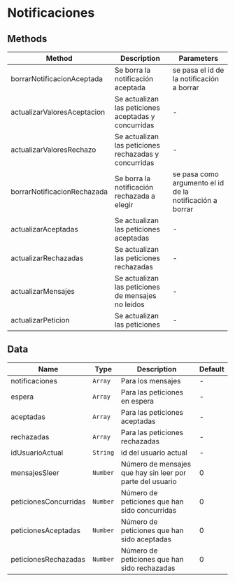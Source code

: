 # Notificaciones

## Methods

<!-- @vuese:Notificaciones:methods:start -->
|Method|Description|Parameters|
|---|---|---|
|borrarNotificacionAceptada|Se borra la notificación aceptada|se pasa el id de la notificación a borrar|
|actualizarValoresAceptacion|Se actualizan las peticiones aceptadas y concurridas|-|
|actualizarValoresRechazo|Se actualizan las peticiones rechazadas y concurridas|-|
|borrarNotificacionRechazada|Se borra la notificación rechazada a elegir|se pasa como argumento el id de la notificación a borrar|
|actualizarAceptadas|Se actualizan las peticiones aceptadas|-|
|actualizarRechazadas|Se actualizan las peticiones rechazadas|-|
|actualizarMensajes|Se actualizan las peticiones de mensajes no leidos|-|
|actualizarPeticion|Se actualizan las peticiones|-|

<!-- @vuese:Notificaciones:methods:end -->


## Data

<!-- @vuese:Notificaciones:data:start -->
|Name|Type|Description|Default|
|---|---|---|---|
|notificaciones|`Array`|Para los mensajes|-|
|espera|`Array`|Para las peticiones en espera|-|
|aceptadas|`Array`|Para las peticiones aceptadas|-|
|rechazadas|`Array`|Para las peticiones rechazadas|-|
|idUsuarioActual|`String`|id del usuario actual|-|
|mensajesSleer|`Number`|Número de mensajes que hay sin leer por parte del usuario|0|
|peticionesConcurridas|`Number`|Número de peticiones que han sido concurridas|0|
|peticionesAceptadas|`Number`|Número de peticiones que han sido aceptadas|0|
|peticionesRechazadas|`Number`|Número de peticiones que han sido rechazadas|0|

<!-- @vuese:Notificaciones:data:end -->


